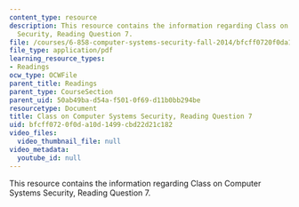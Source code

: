 ```yaml
---
content_type: resource
description: This resource contains the information regarding Class on Computer Systems
  Security, Reading Question 7.
file: /courses/6-858-computer-systems-security-fall-2014/bfcff0720f0da10d1499cbd22d21c182_MIT6_858F14_Reading7.pdf
file_type: application/pdf
learning_resource_types:
- Readings
ocw_type: OCWFile
parent_title: Readings
parent_type: CourseSection
parent_uid: 50ab49ba-d54a-f501-0f69-d11b0bb294be
resourcetype: Document
title: Class on Computer Systems Security, Reading Question 7
uid: bfcff072-0f0d-a10d-1499-cbd22d21c182
video_files:
  video_thumbnail_file: null
video_metadata:
  youtube_id: null
---
```

This resource contains the information regarding Class on Computer Systems Security, Reading Question 7.

